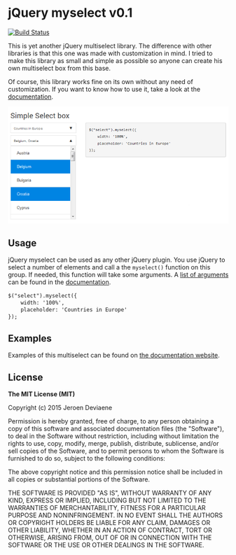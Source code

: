 # jQuery myselect v0.1

[![Build Status](https://travis-ci.org/jerodev/jquery-myselect.svg?branch=master)](https://travis-ci.org/jerodev/jquery-myselect)

This is yet another jQuery multiselect library. The difference with other libraries 
is that this one was made with customization in mind. I tried to make this library
as small and simple as possible so anyone can create his own multiselect box from
this base.

Of course, this library works fine on its own without any need of customization. If
you want to know how to use it, take a look at the [documentation](https://jerodev.github.io/jquery-myselect/).

![jquery myselect example image](https://github.com/jerodev/jquery-myselect/raw/master/example.png?raw=true)

## Usage

jQuery myselect can be used as any other jQuery plugin. You use jQuery to select a number of elements and call
a the `myselect()` function on this group. If needed, this function will take some arguments. A 
[list of arguments](https://jerodev.github.io/jquery-myselect/#options) can be found in the 
[documentation](https://jerodev.github.io/jquery-myselect/).

```
$("select").myselect({ 
    width: '100%',
    placeholder: 'Countries in Europe'
});
```

## Examples

Examples of this multiselect can be found on [the documentation website](https://jerodev.github.io/jquery-myselect/).

## License

**The MIT License (MIT)**

Copyright (c) 2015 Jeroen Deviaene

Permission is hereby granted, free of charge, to any person obtaining a copy
of this software and associated documentation files (the "Software"), to deal
in the Software without restriction, including without limitation the rights
to use, copy, modify, merge, publish, distribute, sublicense, and/or sell
copies of the Software, and to permit persons to whom the Software is
furnished to do so, subject to the following conditions:

The above copyright notice and this permission notice shall be included in all
copies or substantial portions of the Software.

THE SOFTWARE IS PROVIDED "AS IS", WITHOUT WARRANTY OF ANY KIND, EXPRESS OR
IMPLIED, INCLUDING BUT NOT LIMITED TO THE WARRANTIES OF MERCHANTABILITY,
FITNESS FOR A PARTICULAR PURPOSE AND NONINFRINGEMENT. IN NO EVENT SHALL THE
AUTHORS OR COPYRIGHT HOLDERS BE LIABLE FOR ANY CLAIM, DAMAGES OR OTHER
LIABILITY, WHETHER IN AN ACTION OF CONTRACT, TORT OR OTHERWISE, ARISING FROM,
OUT OF OR IN CONNECTION WITH THE SOFTWARE OR THE USE OR OTHER DEALINGS IN THE
SOFTWARE.